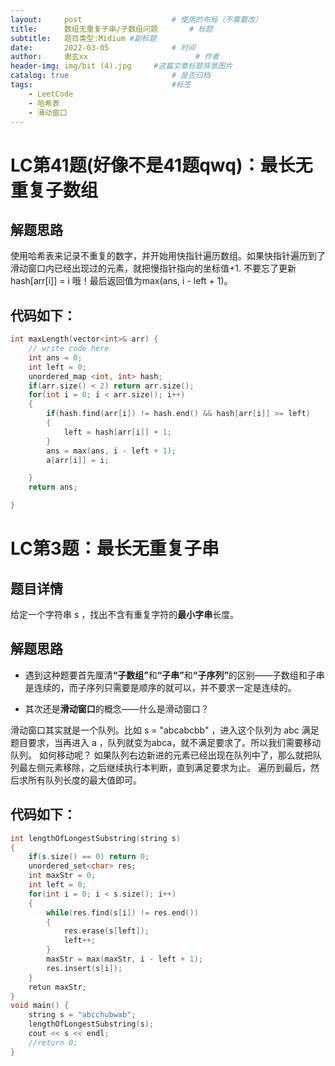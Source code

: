 ```yaml
---
layout:     post   				    # 使用的布局（不需要改）
title:      数组无重复子串/子数组问题		# 标题 
subtitle:   题目类型:Midium #副标题
date:       2022-03-05 				# 时间
author:     谢玄xx 						# 作者
header-img: img/bit (4).jpg 	#这篇文章标题背景图片
catalog: true 						# 是否归档
tags:								#标签
    - LeetCode
    - 哈希表
    - 滑动窗口
---
```


# LC第41题(好像不是41题qwq)：最长无重复子数组


## 解题思路

使用哈希表来记录不重复的数字，并开始用快指针遍历数组。如果快指针遍历到了滑动窗口内已经出现过的元素，就把慢指针指向的坐标值+1.
不要忘了更新hash[arr[i]] = i 哦！最后返回值为max(ans, i - left + 1)。


## 代码如下：
```CPP
int maxLength(vector<int>& arr) {
    // write code here
    int ans = 0;
    int left = 0;
    unordered_map <int, int> hash;
    if(arr.size() < 2) return arr.size();
    for(int i = 0; i < arr.size(); i++)
    {
        if(hash.find(arr[i]) != hash.end() && hash[arr[i]] >= left)
        {
            left = hash[arr[i]] + 1;
        }
        ans = max(ans, i - left + 1);
        a[arr[i]] = i;

    }
    return ans;

}
```

# LC第3题：最长无重复子串

## 题目详情

给定一个字符串 s ，找出不含有重复字符的<strong>最小字串</strong>长度。

## 解题思路

* 遇到这种题要首先厘清<strong>“子数组”</strong>和<strong>“子串”</strong>和<strong>“子序列”</strong>的区别——子数组和子串是连续的，而子序列只需要是顺序的就可以，并不要求一定是连续的。

* 其次还是<strong>滑动窗口</strong>的概念——什么是滑动窗口？

滑动窗口其实就是一个队列。比如 s = "abcabcbb" ，进入这个队列为 abc 满足题目要求，当再进入 a ，队列就变为abca，就不满足要求了。所以我们需要移动队列。
如何移动呢？
如果队列右边新进的元素已经出现在队列中了，那么就把队列最左侧元素移除，之后继续执行本判断，直到满足要求为止。
遍历到最后，然后求所有队列长度的最大值即可。



## 代码如下：
```CPP
int lengthOfLongestSubstring(string s)
{
    if(s.size() == 0) return 0;
    unordered_set<char> res;
    int maxStr = 0;
    int left = 0;
    for(int i = 0; i < s.size(); i++)
    {
        while(res.find(s[i]) != res.end())
        {
            res.erase(s[left]);
            left++;
        }
        maxStr = max(maxStr, i - left + 1);
        res.insert(s[i]);
    }
    retun maxStr;
}
void main() {
    string s = "abcchubwab";
    lengthOfLongestSubstring(s);
    cout << s << endl;
    //return 0;
}
```
